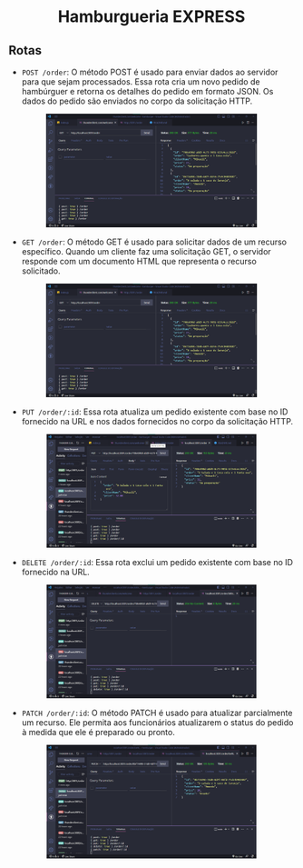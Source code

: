 <h1 align="center">Hamburgueria EXPRESS</h1>

<H2>Rotas</h2>

- `POST /order`: O método POST é usado para enviar dados ao servidor para que sejam processados. Essa rota cria um novo pedido de hambúrguer e retorna os detalhes do pedido em formato JSON. Os dados do pedido são enviados no corpo da solicitação HTTP.

<div align="center" > <img height="200px" src="./img/POST.png"> </div>

- `GET /order`: O método GET é usado para solicitar dados de um recurso específico. Quando um cliente faz uma solicitação GET, o servidor responde com um documento HTML que representa o recurso solicitado.

<div align="center" > <img height="200px" src="./img/GET.png"> </div>

- `PUT /order/:id`: Essa rota atualiza um pedido existente com base no ID fornecido na URL e nos dados fornecidos no corpo da solicitação HTTP.

<div align="center" > <img height="200px" src="./img/PUT.png"> </div>

- `DELETE /order/:id`: Essa rota exclui um pedido existente com base no ID fornecido na URL.

<div align="center" > <img height="200px" src="./img/DEL.png"> </div>

- `PATCH /order/:id`: O método PATCH é usado para atualizar parcialmente um recurso. Ele permita aos funcionários atualizarem o status do pedido à medida que ele é preparado ou pronto.

<div align="center" > <img height="200px" src="./img/PATCH.png"> </div>


